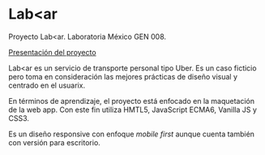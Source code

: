 # Lab<ar
Proyecto Lab&lt;ar. Laboratoria México GEN 008.

[Presentación del proyecto](https://laboratoria.github.io/MEX008-labcar/)

Lab&lt;ar es un servicio de transporte personal tipo Uber. Es un caso ficticio pero toma en consideración las mejores prácticas de diseño visual y centrado en el usuarix.

En términos de aprendizaje, el proyecto está enfocado en la maquetación de la web app. Con este fin utiliza HMTL5, JavaScript ECMA6, Vanilla JS y CSS3.

Es un diseño responsive con enfoque <i>mobile first</i> aunque cuenta también con versión para escritorio.
